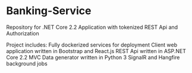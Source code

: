 # Banking-Service
Repository for .NET Core 2.2 Application with tokenized REST Api and Authorization

Project includes:
Fully dockerized services for deployment
Client web application written in Bootstrap and React.js
REST Api written in ASP.NET Core 2.2 MVC
Data generator written in Python 3
SignalR and Hangfire background jobs
